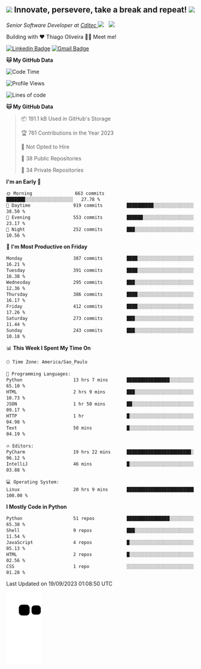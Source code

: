 <h2><img src="https://emojis.slackmojis.com/emojis/images/1531849430/4246/blob-sunglasses.gif?1531849430" width="30"/> Innovate, persevere, take a break and repeat! <img src="https://media.giphy.com/media/12oufCB0MyZ1Go/giphy.gif" width="50"></h2>
<img align='right' src="https://media.giphy.com/media/M9gbBd9nbDrOTu1Mqx/giphy.gif" width="230">
<p><em>Senior Software Developer at <a href="https://www.cditec.com.br/">Cditec
</a><img src="https://media.giphy.com/media/WUlplcMpOCEmTGBtBW/giphy.gif" width="30"> 
</em></p>



Building with ❤️ Thiago Oliveira 👋🏽 Meet me!

[![Linkedin Badge](https://img.shields.io/badge/-Thiago-blue?style=flat-square&logo=Linkedin&logoColor=white&link=https://www.linkedin.com/in/tgmarinho/)](https://www.linkedin.com/in/thiagoceconelo/) 
[![Gmail Badge](https://img.shields.io/badge/-thiceconelo@gmail.com-c14438?style=flat-square&logo=Gmail&logoColor=white&link=mailto:thiceconelo@gmail.com)](mailto:thiceconelo@gmail.com)

</em></p>

<!-- <span style="height ">
![Anurag's GitHub stats](https://github-readme-stats.vercel.app/api?username=arthurspk&show_icons=true&theme=tokyonight)
</span> -->

**🐱 My GitHub Data** 
<!--START_SECTION:waka-->
![Code Time](http://img.shields.io/badge/Code%20Time-599%20hrs%2045%20mins-blue)

![Profile Views](http://img.shields.io/badge/Profile%20Views-0-blue)

![Lines of code](https://img.shields.io/badge/From%20Hello%20World%20I%27ve%20Written-3.7%20million%20lines%20of%20code-blue)

**🐱 My GitHub Data** 

> 📦 191.1 kB Used in GitHub's Storage 
 > 
> 🏆 761 Contributions in the Year 2023
 > 
> 🚫 Not Opted to Hire
 > 
> 📜 38 Public Repositories 
 > 
> 🔑 34 Private Repositories 
 > 
**I'm an Early 🐤** 

```text
🌞 Morning                663 commits         ███████░░░░░░░░░░░░░░░░░░   27.78 % 
🌆 Daytime                919 commits         ██████████░░░░░░░░░░░░░░░   38.50 % 
🌃 Evening                553 commits         ██████░░░░░░░░░░░░░░░░░░░   23.17 % 
🌙 Night                  252 commits         ███░░░░░░░░░░░░░░░░░░░░░░   10.56 % 
```
📅 **I'm Most Productive on Friday** 

```text
Monday                   387 commits         ████░░░░░░░░░░░░░░░░░░░░░   16.21 % 
Tuesday                  391 commits         ████░░░░░░░░░░░░░░░░░░░░░   16.38 % 
Wednesday                295 commits         ███░░░░░░░░░░░░░░░░░░░░░░   12.36 % 
Thursday                 386 commits         ████░░░░░░░░░░░░░░░░░░░░░   16.17 % 
Friday                   412 commits         ████░░░░░░░░░░░░░░░░░░░░░   17.26 % 
Saturday                 273 commits         ███░░░░░░░░░░░░░░░░░░░░░░   11.44 % 
Sunday                   243 commits         ███░░░░░░░░░░░░░░░░░░░░░░   10.18 % 
```


📊 **This Week I Spent My Time On** 

```text
🕑︎ Time Zone: America/Sao_Paulo

💬 Programming Languages: 
Python                   13 hrs 7 mins       ████████████████░░░░░░░░░   65.10 % 
HTML                     2 hrs 9 mins        ███░░░░░░░░░░░░░░░░░░░░░░   10.73 % 
JSON                     1 hr 50 mins        ██░░░░░░░░░░░░░░░░░░░░░░░   09.17 % 
HTTP                     1 hr                █░░░░░░░░░░░░░░░░░░░░░░░░   04.98 % 
Text                     50 mins             █░░░░░░░░░░░░░░░░░░░░░░░░   04.19 % 

🔥 Editors: 
PyCharm                  19 hrs 22 mins      ████████████████████████░   96.12 % 
IntelliJ                 46 mins             █░░░░░░░░░░░░░░░░░░░░░░░░   03.88 % 

💻 Operating System: 
Linux                    20 hrs 9 mins       █████████████████████████   100.00 % 
```

**I Mostly Code in Python** 

```text
Python                   51 repos            ████████████████░░░░░░░░░   65.38 % 
Shell                    9 repos             ███░░░░░░░░░░░░░░░░░░░░░░   11.54 % 
JavaScript               4 repos             █░░░░░░░░░░░░░░░░░░░░░░░░   05.13 % 
HTML                     2 repos             █░░░░░░░░░░░░░░░░░░░░░░░░   02.56 % 
CSS                      1 repo              ░░░░░░░░░░░░░░░░░░░░░░░░░   01.28 % 
```




 Last Updated on 19/09/2023 01:08:50 UTC
<!--END_SECTION:waka-->

![Snake animation](https://github.com/rafaballerini/rafaballerini/blob/output/github-contribution-grid-snake.svg)


<!---
ceconelo/ceconelo is a ✨ special ✨ repository because its `README.md` (this file) appears on your GitHub profile.
You can click the Preview link to take a look at your changes.
--->

